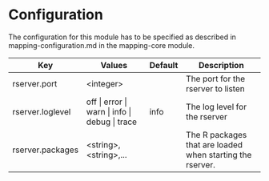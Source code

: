 # Configuration

The configuration for this module has to be specified as described in mapping-configuration.md in the mapping-core module.

| Key        | Values           | Default | Description  |
| ------------- |-------------| -----| ----- |
| rserver.port | \<integer\> || The port for the rserver to listen |
| rserver.loglevel | off \| error \| warn \| info \| debug \| trace | info | The log level for the rserver |
| rserver.packages | \<string\>,\<string\>,...|| The R packages that are loaded when starting the rserver. |
